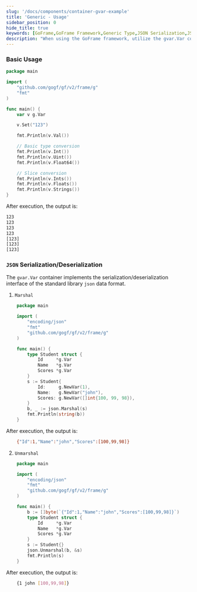 ```yaml
---
slug: '/docs/components/container-gvar-example'
title: 'Generic - Usage'
sidebar_position: 0
hide_title: true
keywords: [GoFrame,GoFrame Framework,Generic Type,JSON Serialization,JSON Deserialization,Basic Type Conversion,slice Conversion,gvar.Var,Marshal,Unmarshal]
description: "When using the GoFrame framework, utilize the gvar.Var container for the basic usage of generic types, including basic type conversion and slice conversion. It also demonstrates how to perform JSON format data serialization and deserialization operations. With the interfaces provided by the GoFrame framework, users can easily manipulate complex data structures to achieve efficient data processing."
---
```


### Basic Usage

```go
package main

import (
    "github.com/gogf/gf/v2/frame/g"
    "fmt"
)

func main() {
    var v g.Var

    v.Set("123")

    fmt.Println(v.Val())

    // Basic type conversion
    fmt.Println(v.Int())
    fmt.Println(v.Uint())
    fmt.Println(v.Float64())

    // Slice conversion
    fmt.Println(v.Ints())
    fmt.Println(v.Floats())
    fmt.Println(v.Strings())
}
```

After execution, the output is:

```html
123
123
123
123
[123]
[123]
[123]
```

### `JSON` Serialization/Deserialization

The `gvar.Var` container implements the serialization/deserialization interface of the standard library `json` data format.

1. `Marshal`

```go
    package main

    import (
        "encoding/json"
        "fmt"
        "github.com/gogf/gf/v2/frame/g"
    )

    func main() {
        type Student struct {
            Id     *g.Var
            Name   *g.Var
            Scores *g.Var
        }
        s := Student{
            Id:     g.NewVar(1),
            Name:   g.NewVar("john"),
            Scores: g.NewVar([]int{100, 99, 98}),
        }
        b, _ := json.Marshal(s)
        fmt.Println(string(b))
    }
```

After execution, the output is:

```bash
    {"Id":1,"Name":"john","Scores":[100,99,98]}
```

2. `Unmarshal`

```go
    package main

    import (
        "encoding/json"
        "fmt"
        "github.com/gogf/gf/v2/frame/g"
    )

    func main() {
        b := []byte(`{"Id":1,"Name":"john","Scores":[100,99,98]}`)
        type Student struct {
            Id     *g.Var
            Name   *g.Var
            Scores *g.Var
        }
        s := Student{}
        json.Unmarshal(b, &s)
        fmt.Println(s)
    }
```

After execution, the output is:

```bash
    {1 john [100,99,98]}
```